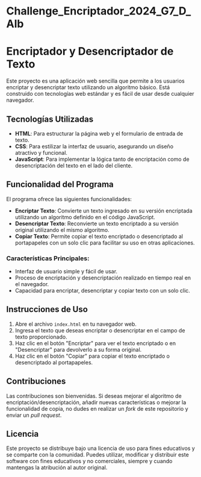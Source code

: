 # Challenge_Encriptador_2024_G7_D_Alb
# Encriptador y Desencriptador de Texto

Este proyecto es una aplicación web sencilla que permite a los usuarios encriptar y desencriptar texto utilizando un algoritmo básico. Está construido con tecnologías web estándar y es fácil de usar desde cualquier navegador.

## Tecnologías Utilizadas

- **HTML**: Para estructurar la página web y el formulario de entrada de texto.
- **CSS**: Para estilizar la interfaz de usuario, asegurando un diseño atractivo y funcional.
- **JavaScript**: Para implementar la lógica tanto de encriptación como de desencriptación del texto en el lado del cliente.

## Funcionalidad del Programa

El programa ofrece las siguientes funcionalidades:

- **Encriptar Texto**: Convierte un texto ingresado en su versión encriptada utilizando un algoritmo definido en el código JavaScript.
- **Desencriptar Texto**: Reconvierte un texto encriptado a su versión original utilizando el mismo algoritmo.
- **Copiar Texto**: Permite copiar el texto encriptado o desencriptado al portapapeles con un solo clic para facilitar su uso en otras aplicaciones.

### Características Principales:
- Interfaz de usuario simple y fácil de usar.
- Proceso de encriptación y desencriptación realizado en tiempo real en el navegador.
- Capacidad para encriptar, desencriptar y copiar texto con un solo clic.

## Instrucciones de Uso

1. Abre el archivo `index.html` en tu navegador web.
2. Ingresa el texto que deseas encriptar o desencriptar en el campo de texto proporcionado.
3. Haz clic en el botón "Encriptar" para ver el texto encriptado o en "Desencriptar" para devolverlo a su forma original.
4. Haz clic en el botón "Copiar" para copiar el texto encriptado o desencriptado al portapapeles.

## Contribuciones

Las contribuciones son bienvenidas. Si deseas mejorar el algoritmo de encriptación/desencriptación, añadir nuevas características o mejorar la funcionalidad de copia, no dudes en realizar un *fork* de este repositorio y enviar un *pull request*.

## Licencia

Este proyecto se distribuye bajo una licencia de uso para fines educativos y se comparte con la comunidad. Puedes utilizar, modificar y distribuir este software con fines educativos y no comerciales, siempre y cuando mantengas la atribución al autor original.
